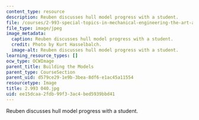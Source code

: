 ```yaml
---
content_type: resource
description: Reuben discusses hull model progress with a student.
file: /courses/2-993-special-topics-in-mechanical-engineering-the-art-and-science-of-boat-design-january-iap-2007/ee15dcaa2fdb99f33ac4bed5939bbd41_2993040.jpg
file_type: image/jpeg
image_metadata:
  caption: Reuben discusses hull model progress with a student.
  credit: Photo by Kurt Hasselbalch.
  image-alt: Reuben discusses hull model progress with a student.
learning_resource_types: []
ocw_type: OCWImage
parent_title: Building the Models
parent_type: CourseSection
parent_uid: d579ce29-1e9b-3bea-8df6-e1ac45a11554
resourcetype: Image
title: 2.993 040.jpg
uid: ee15dcaa-2fdb-99f3-3ac4-bed5939bbd41
---
```

Reuben discusses hull model progress with a student.

